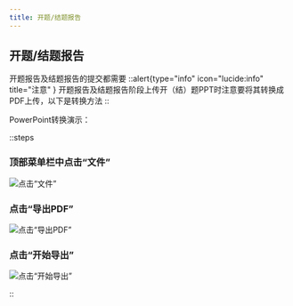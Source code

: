 ```yaml
---
title: 开题/结题报告
---
```

##  开题/结题报告
开题报告及结题报告的提交都需要
::alert{type="info" icon="lucide:info" title="注意" }
  开题报告及结题报告阶段上传开（结）题PPT时注意要将其转换成PDF上传，以下是转换方法
::

PowerPoint转换演示：

::steps
### 顶部菜单栏中点击“文件”
![点击“文件”](/ppt-to-pdf1.png)

### 点击“导出PDF”
![点击“导出PDF”](/ppt-to-pdf2.png)

### 点击“开始导出”
![点击“开始导出”](/ppt-to-pdf3.png)

::
